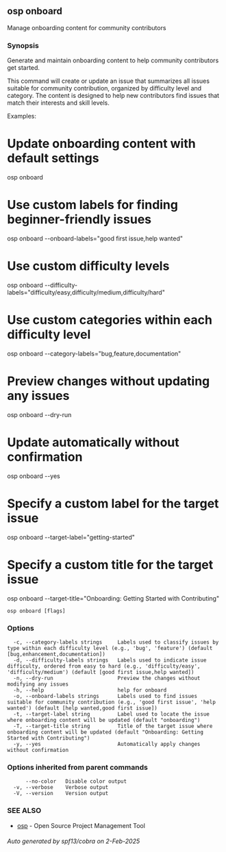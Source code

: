 ## osp onboard

Manage onboarding content for community contributors

### Synopsis

Generate and maintain onboarding content to help community contributors get started.

This command will create or update an issue that summarizes all issues suitable for community contribution,
organized by difficulty level and category. The content is designed to help new contributors find issues
that match their interests and skill levels.

Examples:
  # Update onboarding content with default settings
  osp onboard

  # Use custom labels for finding beginner-friendly issues
  osp onboard --onboard-labels="good first issue,help wanted"

  # Use custom difficulty levels
  osp onboard --difficulty-labels="difficulty/easy,difficulty/medium,difficulty/hard"

  # Use custom categories within each difficulty level
  osp onboard --category-labels="bug,feature,documentation"

  # Preview changes without updating any issues
  osp onboard --dry-run

  # Update automatically without confirmation
  osp onboard --yes

  # Specify a custom label for the target issue
  osp onboard --target-label="getting-started"

  # Specify a custom title for the target issue
  osp onboard --target-title="Onboarding: Getting Started with Contributing"

```
osp onboard [flags]
```

### Options

```
  -c, --category-labels strings     Labels used to classify issues by type within each difficulty level (e.g., 'bug', 'feature') (default [bug,enhancement,documentation])
  -d, --difficulty-labels strings   Labels used to indicate issue difficulty, ordered from easy to hard (e.g., 'difficulty/easy', 'difficulty/medium') (default [good first issue,help wanted])
  -n, --dry-run                     Preview the changes without modifying any issues
  -h, --help                        help for onboard
  -o, --onboard-labels strings      Labels used to find issues suitable for community contribution (e.g., 'good first issue', 'help wanted') (default [help wanted,good first issue])
  -t, --target-label string         Label used to locate the issue where onboarding content will be updated (default "onboarding")
  -T, --target-title string         Title of the target issue where onboarding content will be updated (default "Onboarding: Getting Started with Contributing")
  -y, --yes                         Automatically apply changes without confirmation
```

### Options inherited from parent commands

```
      --no-color   Disable color output
  -v, --verbose    Verbose output
  -V, --version    Version output
```

### SEE ALSO

* [osp](osp.md)	 - Open Source Project Management Tool

###### Auto generated by spf13/cobra on 2-Feb-2025
